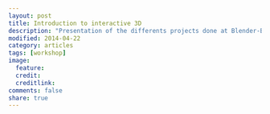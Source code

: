```yaml
---
layout: post
title: Introduction to interactive 3D
description: "Presentation of the differents projects done at Blender-Brussels + introduction to the basics of python programming"
modified: 2014-04-22
category: articles
tags: [workshop]
image:
  feature: 
  credit: 
  creditlink: 
comments: false
share: true
---
```


